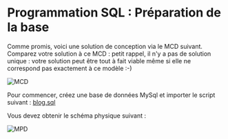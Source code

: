# Programmation SQL : Préparation de la base

Comme promis, voici une solution de conception via le MCD suivant. Comparez votre solution à ce MCD : petit rappel, il n'y a pas de solution unique : votre solution peut être tout à fait viable même si elle ne correspond pas exactement à ce modèle :-)

![MCD](MCDblog.jpg "MCD de la base blog")

Pour commencer, créez une base de données MySql et importer le script suivant : [blog.sql](blog.sql)

Vous devez obtenir le schéma physique suivant :

![MPD](MPDblog.jpg "MPD de la base blog")
